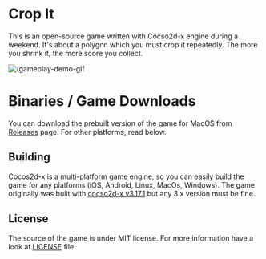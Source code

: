 # Crop It
This is an open-source game written with Cocso2d-x engine during a weekend. It's about a polygon which you must crop it repeatedly. The more you shrink it, the more score you collect.

![(gameplay-demo-gif](screens/gameplay-sample.gif)



# Binaries / Game Downloads
You can download the prebuilt version of the game for MacOS from [Releases](https://github.com/emadpres/CropItGame/releases) page. For other platforms, read below.


## Building
Cocos2d-x is a multi-platform game engine, so you can easily build the game for any platforms (iOS, Android, Linux, MacOs, Windows). The game originally was built with [cocso2d-x v3.17.1](http://cocos2d-x.org/download) but any 3.x version must be fine.


## License
The source of the game is under MIT license. For more information have a look at [LICENSE](LICENSE) file.
